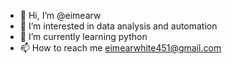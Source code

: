 - 👋 Hi, I’m @eimearw
- 👀 I’m interested in data analysis and automation
- 🌱 I’m currently learning python
- 📫 How to reach me eimearwhite451@gmail.com

<!---
eimearw/eimearw is a ✨ special ✨ repository because its `README.md` (this file) appears on your GitHub profile.
You can click the Preview link to take a look at your changes.
--->
